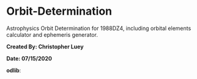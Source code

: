 # Orbit-Determination
Astrophysics Orbit Determination for 1988DZ4, including orbital elements calculator and ephemeris generator.

**Created By: Christopher Luey**

**Date: 07/15/2020**
 
 **odlib**:
